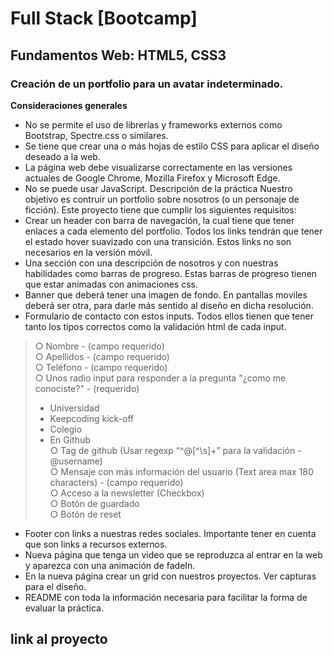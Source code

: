 # Full Stack [Bootcamp]

## Fundamentos Web: HTML5, CSS3

### Creación de un portfolio para un avatar indeterminado.


**Consideraciones generales**

* No se permite el uso de librerías y frameworks externos como Bootstrap,
Spectre.css o similares.
* Se tiene que crear una o más hojas de estilo CSS para aplicar el diseño deseado a
la web.
* La página web debe visualizarse correctamente en las versiones actuales de Google
Chrome, Mozilla Firefox y Microsoft Edge.
* No se puede usar JavaScript.
Descripción de la práctica
Nuestro objetivo es contruir un portfolio sobre nosotros (o un personaje de ficción). Este
proyecto tiene que cumplir los siguientes requisitos:
* Crear un header con barra de navegación, la cual tiene que tener enlaces a cada
elemento del portfolio. Todos los links tendrán que tener el estado hover suavizado
con una transición. Estos links no son necesarios en la versión móvil.
* Una sección con una descripción de nosotros y con nuestras habilidades como
barras de progreso. Estas barras de progreso tienen que estar animadas con
animaciones css.
* Banner que deberá tener una imagen de fondo. En pantallas moviles deberá ser
otra, para darle más sentido al diseño en dicha resolución.
* Formulario de contacto con estos inputs. Todos ellos tienen que tener tanto los tipos
correctos como la validación html de cada input.
> ○ Nombre - (campo requerido)  
> ○ Apellidos - (campo requerido)  
> ○ Teléfono - (campo requerido)  
> ○ Unos radio input para responder a la pregunta "¿como me conociste?" -  (requerido)  
> * Universidad  
> * Keepcoding kick-off  
> * Colegio  
> * En Github  
> ○ Tag de github (Usar regexp “^@[^\s]+” para la validación - @username)  
> ○ Mensaje con más información del usuario (Text area max 180 characters) -
(campo requerido)  
> ○ Acceso a la newsletter (Checkbox)  
> ○ Botón de guardado  
> ○ Botón de reset  
* Footer con links a nuestras redes sociales. Importante tener en cuenta que son links
a recursos externos.  
* Nueva página que tenga un video que se reproduzca al entrar en la web y aparezca
con una animación de fadeIn.  
* En la nueva página crear un grid con nuestros proyectos. Ver capturas para el
diseño.  
* README con toda la información necesaria para facilitar la forma de evaluar la
práctica. 

## link al proyecto

